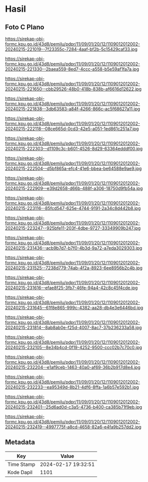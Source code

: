# Hasil

## Foto C Plano

https://sirekap-obj-formc.kpu.go.id/43d8/pemilu/pdpr/11/09/01/20/12/1109012012002-20240215-221019--7f23355c-7284-4aaf-bf2b-5c15429caf33.jpg

https://sirekap-obj-formc.kpu.go.id/43d8/pemilu/pdpr/11/09/01/20/12/1109012012002-20240215-221330--2baea559-8ed7-4ccc-a558-b5e59af1fa7a.jpg

https://sirekap-obj-formc.kpu.go.id/43d8/pemilu/pdpr/11/09/01/20/12/1109012012002-20240215-221650--cbb29526-48b0-418b-838b-af6616d12622.jpg

https://sirekap-obj-formc.kpu.go.id/43d8/pemilu/pdpr/11/09/01/20/12/1109012012002-20240215-221838--3db63583-a84f-4266-866c-ac5f68627a11.jpg

https://sirekap-obj-formc.kpu.go.id/43d8/pemilu/pdpr/11/09/01/20/12/1109012012002-20240215-222118--08ce665d-0cd3-42e5-a051-1ed861c251a7.jpg

https://sirekap-obj-formc.kpu.go.id/43d8/pemilu/pdpr/11/09/01/20/12/1109012012002-20240215-222303--d1109c3c-b601-4526-8d29-63364edddf00.jpg

https://sirekap-obj-formc.kpu.go.id/43d8/pemilu/pdpr/11/09/01/20/12/1109012012002-20240215-222504--d5bf865a-efc4-41e6-bbea-be64588e9ae9.jpg

https://sirekap-obj-formc.kpu.go.id/43d8/pemilu/pdpr/11/09/01/20/12/1109012012002-20240215-222909--e39d2658-d66b-488f-a306-18750d9fb54a.jpg

https://sirekap-obj-formc.kpu.go.id/43d8/pemilu/pdpr/11/09/01/20/12/1109012012002-20240215-223116--85fcd547-625e-4744-9191-2a34c8d442b8.jpg

https://sirekap-obj-formc.kpu.go.id/43d8/pemilu/pdpr/11/09/01/20/12/1109012012002-20240215-223247--925bfe11-203f-4dbe-9727-33349909b247.jpg

https://sirekap-obj-formc.kpu.go.id/43d8/pemilu/pdpr/11/09/01/20/12/1109012012002-20240215-231436--acb9b7d7-b7f0-4b3d-9a72-a7eda3029303.jpg

https://sirekap-obj-formc.kpu.go.id/43d8/pemilu/pdpr/11/09/01/20/12/1109012012002-20240215-231525--7238d779-74ab-4f2a-8923-6ee8956b2c4b.jpg

https://sirekap-obj-formc.kpu.go.id/43d8/pemilu/pdpr/11/09/01/20/12/1109012012002-20240215-231616--efae8f25-3fb7-46fe-94a4-42c8c45f4cde.jpg

https://sirekap-obj-formc.kpu.go.id/43d8/pemilu/pdpr/11/09/01/20/12/1109012012002-20240215-231645--61f8e865-999c-4382-aa28-db4e3e6446bd.jpg

https://sirekap-obj-formc.kpu.go.id/43d8/pemilu/pdpr/11/09/01/20/12/1109012012002-20240215-231814--8ab8ab0e-f25d-4007-8ac7-37b236233a58.jpg

https://sirekap-obj-formc.kpu.go.id/43d8/pemilu/pdpr/11/09/01/20/12/1109012012002-20240215-232105--8e34b4cd-0f19-4252-9500-ccc02b7c70c0.jpg

https://sirekap-obj-formc.kpu.go.id/43d8/pemilu/pdpr/11/09/01/20/12/1109012012002-20240215-232204--e1af9ceb-1463-40a0-af69-36b2b917d8e4.jpg

https://sirekap-obj-formc.kpu.go.id/43d8/pemilu/pdpr/11/09/01/20/12/1109012012002-20240215-232233--ea95349d-8b21-4df6-8ffa-1a6b57e592b1.jpg

https://sirekap-obj-formc.kpu.go.id/43d8/pemilu/pdpr/11/09/01/20/12/1109012012002-20240215-232401--25d6ad0d-c3a5-4736-b400-ca385b71f9eb.jpg

https://sirekap-obj-formc.kpu.go.id/43d8/pemilu/pdpr/11/09/01/20/12/1109012012002-20240215-232419--4997775f-a8cd-4658-82a6-e4fa9b257dd2.jpg


## Metadata

| Key        | Value               |
| ---------- | ------------------- |
| Time Stamp | 2024-02-17 19:32:51 |
| Kode Dapil | 1101                |



